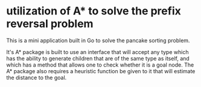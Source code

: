 # utilization of A* to solve the prefix reversal problem

This is a mini application built in Go to solve the pancake sorting problem.

It's A* package is built to use an interface that will accept any type which has the ability to generate children that are of the same type as itself, and which has a method that allows one to check whether it is a goal node. The A* package also requires a heuristic function be given to it that will estimate the distance to the goal.